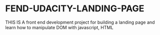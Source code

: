 # FEND-UDACITY-LANDING-PAGE
THIS IS A front end development project for building a landing page and learn how to manipulate DOM with javascript, HTML
